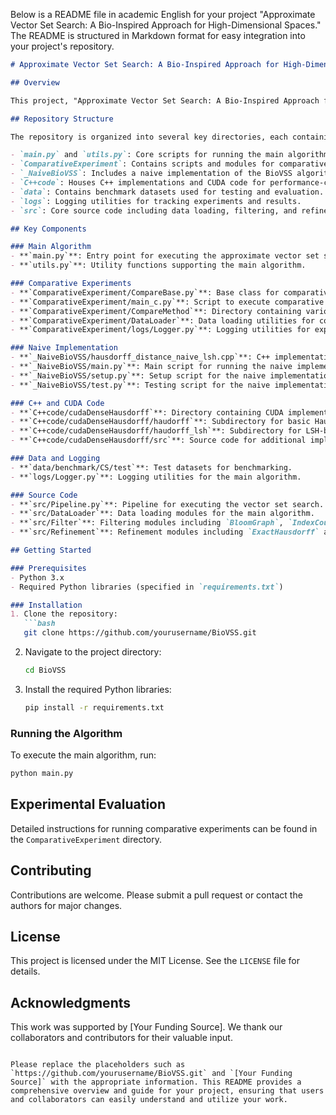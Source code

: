 Below is a README file in academic English for your project "Approximate Vector Set Search: A Bio-Inspired Approach for High-Dimensional Spaces." The README is structured in Markdown format for easy integration into your project's repository.

```markdown
# Approximate Vector Set Search: A Bio-Inspired Approach for High-Dimensional Spaces

## Overview

This project, "Approximate Vector Set Search: A Bio-Inspired Approach for High-Dimensional Spaces," presents a novel method inspired by biological processes to address the challenges of searching in high-dimensional vector spaces. The approach leverages advanced computational techniques to improve the efficiency and accuracy of approximate vector set searches, a critical task in various domains such as bioinformatics, machine learning, and data mining.

## Repository Structure

The repository is organized into several key directories, each containing specific components of the project:

- `main.py` and `utils.py`: Core scripts for running the main algorithm and utility functions.
- `ComparativeExperiment`: Contains scripts and modules for comparative experiments to evaluate the proposed method against existing approaches.
- `_NaiveBioVSS`: Includes a naive implementation of the BioVSS algorithm and related scripts.
- `C++code`: Houses C++ implementations and CUDA code for performance-critical components.
- `data`: Contains benchmark datasets used for testing and evaluation.
- `logs`: Logging utilities for tracking experiments and results.
- `src`: Core source code including data loading, filtering, and refinement modules.

## Key Components

### Main Algorithm
- **`main.py`**: Entry point for executing the approximate vector set search algorithm.
- **`utils.py`**: Utility functions supporting the main algorithm.

### Comparative Experiments
- **`ComparativeExperiment/CompareBase.py`**: Base class for comparative experiments.
- **`ComparativeExperiment/main_c.py`**: Script to execute comparative experiments.
- **`ComparativeExperiment/CompareMethod`**: Directory containing various comparison methods such as `BruceExactHausdorff`, `IndexHNSWMean`, `IndexIVFFlatMean`, etc.
- **`ComparativeExperiment/DataLoader`**: Data loading utilities for comparative experiments.
- **`ComparativeExperiment/logs/Logger.py`**: Logging utilities for experiments.

### Naive Implementation
- **`_NaiveBioVSS/hausdorff_distance_naive_lsh.cpp`**: C++ implementation of naive Hausdorff distance calculation using LSH.
- **`_NaiveBioVSS/main.py`**: Main script for running the naive implementation.
- **`_NaiveBioVSS/setup.py`**: Setup script for the naive implementation.
- **`_NaiveBioVSS/test.py`**: Testing script for the naive implementation.

### C++ and CUDA Code
- **`C++code/cudaDenseHausdorff`**: Directory containing CUDA implementations for dense Hausdorff distance calculations.
- **`C++code/cudaDenseHausdorff/haudorff`**: Subdirectory for basic Hausdorff distance calculations.
- **`C++code/cudaDenseHausdorff/haudorff_lsh`**: Subdirectory for LSH-based Hausdorff distance calculations.
- **`C++code/cudaDenseHausdorff/src`**: Source code for additional implementations.

### Data and Logging
- **`data/benchmark/CS/test`**: Test datasets for benchmarking.
- **`logs/Logger.py`**: Logging utilities for the main algorithm.

### Source Code
- **`src/Pipeline.py`**: Pipeline for executing the vector set search.
- **`src/DataLoader`**: Data loading modules for the main algorithm.
- **`src/Filter`**: Filtering modules including `BloomGraph`, `IndexCount`, and `OverlapVector`.
- **`src/Refinement`**: Refinement modules including `ExactHausdorff` and `ParallelExactHausdorff`.

## Getting Started

### Prerequisites
- Python 3.x
- Required Python libraries (specified in `requirements.txt`)

### Installation
1. Clone the repository:
   ```bash
   git clone https://github.com/yourusername/BioVSS.git
   ```
2. Navigate to the project directory:
   ```bash
   cd BioVSS
   ```
3. Install the required Python libraries:
   ```bash
   pip install -r requirements.txt
   ```

### Running the Algorithm
To execute the main algorithm, run:
```bash
python main.py
```

## Experimental Evaluation
Detailed instructions for running comparative experiments can be found in the `ComparativeExperiment` directory. 

## Contributing
Contributions are welcome. Please submit a pull request or contact the authors for major changes.

## License
This project is licensed under the MIT License. See the `LICENSE` file for details.

## Acknowledgments
This work was supported by [Your Funding Source]. We thank our collaborators and contributors for their valuable input.

```

Please replace the placeholders such as `https://github.com/yourusername/BioVSS.git` and `[Your Funding Source]` with the appropriate information. This README provides a comprehensive overview and guide for your project, ensuring that users and collaborators can easily understand and utilize your work.